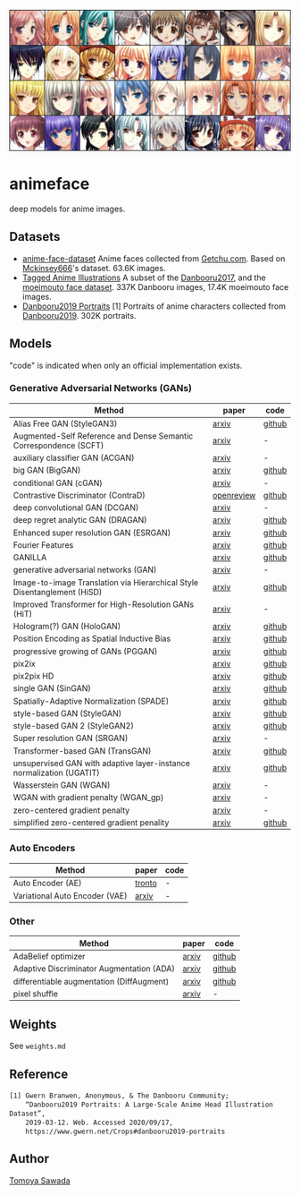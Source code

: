 
![StyleGAN3 samples](/docs/stylegan3-samples.jpg)

# animeface

deep models for anime images.

## Datasets

- [anime-face-dataset](https://www.kaggle.com/splcher/animefacedataset)
    Anime faces collected from [Getchu.com](http://www.getchu.com/).
    Based on [Mckinsey666](https://github.com/Mckinsey666/Anime-Face-Dataset)'s dataset.
    63.6K images.
- [Tagged Anime Illustrations](https://www.kaggle.com/mylesoneill/tagged-anime-illustrations)
    A subset of the [Danbooru2017](https://www.gwern.net/Danbooru2017), and the [moeimouto face dataset](http://www.nurs.or.jp/~nagadomi/animeface-character-dataset/).
    337K Danbooru images, 17.4K moeimouto face images.
- [Danbooru2019 Portraits](https://www.gwern.net/Crops#danbooru2019-portraits) [1]
    Portraits of anime characters collected from [Danbooru2019](https://www.gwern.net/Danbooru2019).
    302K portraits.

## Models

"code" is indicated when only an official implementation exists.

### Generative Adversarial Networks (GANs)

|Method|paper|code|
|------|-----|----|
|Alias Free GAN (StyleGAN3)|[arxiv](https://arxiv.org/abs/2106.12423)|[github](https://github.com/NVlabs/stylegan3)|
|Augmented-Self Reference and Dense Semantic Correspondence (SCFT)|[arxiv](https://arxiv.org/abs/2005.05207)|-|
|auxiliary classifier GAN (ACGAN)|[arxiv](https://arxiv.org/abs/1610.09585)|-|
|big GAN (BigGAN)|[arxiv](https://arxiv.org/abs/1809.11096)|[github](https://github.com/ajbrock/BigGAN-PyTorch)|
|conditional GAN (cGAN)|[arxiv](https://arxiv.org/abs/1411.1784)|-|
|Contrastive Discriminator (ContraD)|[openreview](https://openreview.net/forum?id=eo6U4CAwVmg)|[github](https://github.com/jh-jeong/ContraD)
|deep convolutional GAN (DCGAN)|[arxiv](https://arxiv.org/abs/1511.06434)|-|
|deep regret analytic GAN (DRAGAN)|[arxiv](https://arxiv.org/abs/1705.07215)|[github](https://github.com/kodalinaveen3/DRAGAN)|
|Enhanced super resolution GAN (ESRGAN)|[arxiv](https://arxiv.org/abs/1809.00219)|[github](https://github.com/xinntao/ESRGAN)|
|Fourier Features|[arxiv](https://arxiv.org/abs/2006.10739)|[github](https://github.com/tancik/fourier-feature-networks)|
|GANILLA|[arxiv](https://arxiv.org/abs/2002.05638)|[github](https://github.com/giddyyupp/ganilla)|
|generative adversarial networks (GAN)|[arxiv](https://arxiv.org/abs/1406.2661)|-|
|Image-to-image Translation via Hierarchical Style Disentanglement (HiSD)|[arxiv](https://arxiv.org/abs/2103.01456)|[github](https://github.com/imlixinyang/HiSD)|
|Improved Transformer for High-Resolution GANs (HiT)|[arxiv](https://arxiv.org/abs/2106.07631)|-|
|Hologram(?) GAN (HoloGAN)|[arxiv](https://arxiv.org/abs/1904.01326)|[github](https://github.com/thunguyenphuoc/HoloGAN)
|Position Encoding as Spatial Inductive Bias|[arxiv](https://arxiv.org/abs/2012.05217)|[github](https://github.com/open-mmlab/mmgeneration)|
|progressive growing of GANs (PGGAN)|[arxiv](https://arxiv.org/abs/1710.10196)|[github](https://github.com/tkarras/progressive_growing_of_gans)|
|pix2ix|[arxiv](https://arxiv.org/abs/1703.10593)|[github](https://github.com/junyanz/pytorch-CycleGAN-and-pix2pix)|
|pix2pix HD|[arxiv](https://arxiv.org/abs/1711.11585)|[github](https://github.com/NVIDIA/pix2pixHD)|
|single GAN (SinGAN)|[arxiv](https://arxiv.org/abs/1905.01164)|[github](https://github.com/tamarott/SinGAN)|
|Spatially-Adaptive Normalization (SPADE)|[arxiv](https://arxiv.org/abs/1903.07291)|[github](https://github.com/NVlabs/SPADE)|
|style-based GAN (StyleGAN)|[arxiv](https://arxiv.org/abs/1812.04948)|[github](https://github.com/NVlabs/stylegan)|
|style-based GAN 2 (StyleGAN2)|[arxiv](https://arxiv.org/abs/1912.04958)|[github](https://github.com/NVlabs/stylegan2)|
|Super resolution GAN (SRGAN)|[arxiv](https://arxiv.org/abs/1609.04802)|-|
|Transformer-based GAN (TransGAN)|[arxiv](https://arxiv.org/abs/2102.07074)|[github](https://github.com/VITA-Group/TransGAN)|
|unsupervised GAN with adaptive layer-instance normalization (UGATIT)|[arxiv](https://arxiv.org/abs/1907.10830)|[github](https://github.com/taki0112/UGATIT)|
|Wasserstein GAN (WGAN)|[arxiv](https://arxiv.org/abs/1701.07875)|-|
|WGAN with gradient penalty (WGAN_gp)|[arxiv](https://arxiv.org/abs/1704.00028)|-|
|zero-centered gradient penalty|[arxiv](https://arxiv.org/abs/1705.09367)|-|
|simplified zero-centered gradient penality|[arxiv](https://arxiv.org/abs/1801.04406)|[github](https://github.com/LMescheder/GAN_stability)|

### Auto Encoders

|Method|paper|code|
|------|-----|----|
|Auto Encoder (AE)|[tronto](https://www.cs.toronto.edu/~hinton/science.pdf)|-|
|Variational Auto Encoder (VAE)|[arxiv](https://arxiv.org/abs/1312.6114)|-|

### Other

|Method|paper|code|
|------|-----|----|
|AdaBelief optimizer|[arxiv](https://arxiv.org/abs/2010.07468)|[github](https://github.com/juntang-zhuang/Adabelief-Optimizer)|
|Adaptive Discriminator Augmentation (ADA)|[arxiv](https://arxiv.org/abs/2006.06676)|[github](https://github.com/NVlabs/stylegan2-ada)|
|differentiable augmentation (DiffAugment)|[arxiv](https://arxiv.org/abs/2006.10738)|[github](https://github.com/mit-han-lab/data-efficient-gans)|
|pixel shuffle|[arxiv](https://arxiv.org/abs/1609.05158)|-|

## Weights

See `weights.md`

## Reference

```
[1] Gwern Branwen, Anonymous, & The Danbooru Community;
    “Danbooru2019 Portraits: A Large-Scale Anime Head Illustration Dataset”,
    2019-03-12. Web. Accessed 2020/09/17,
    https://www.gwern.net/Crops#danbooru2019-portraits
```

## Author

[Tomoya Sawada](https://github.com/STomoya)
